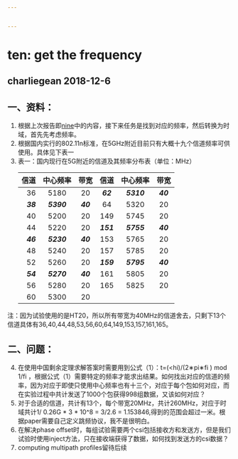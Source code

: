 ```yaml
---


---
```


<h1 id="ten-get-the-frequency">ten: get the frequency</h1>
<h2 id="charliegean-2018-12-6">charliegean 2018-12-6</h2>
<h2 id="一、资料：">一、资料：</h2>
<ol>
<li>根据上次报告即<a href="https://github.com/Charliegean/laboratory/blob/master/nine_ex_1.md">nine</a>中的内容，接下来任务是找到对应的频率，然后转换为时域，首先先考虑频率。</li>
<li>根据国内实行的802.11n标准，在5GHz附近目前只有大概十九个信道频率可供使用。具体见下表一</li>
<li>表一：国内现行在5G附近的信道及其频率分布表（单位：MHz）
<table>
<thead>
<tr>
<th align="right">信道</th>
<th align="center">中心频率</th>
<th align="center">带宽</th>
<th align="center">信道</th>
<th align="center">中心频率</th>
<th align="center">带宽</th>
</tr>
</thead>
<tbody>
<tr>
<td align="right">36</td>
<td align="center">5180</td>
<td align="center">20</td>
<td align="center"><em><strong>62</strong></em></td>
<td align="center"><em><strong>5310</strong></em></td>
<td align="center"><em><strong>40</strong></em></td>
</tr>
<tr>
<td align="right"><em><strong>38</strong></em></td>
<td align="center"><em><strong>5390</strong></em></td>
<td align="center"><em><strong>40</strong></em></td>
<td align="center">64</td>
<td align="center">5320</td>
<td align="center">20</td>
</tr>
<tr>
<td align="right">40</td>
<td align="center">5200</td>
<td align="center">20</td>
<td align="center">149</td>
<td align="center">5745</td>
<td align="center">20</td>
</tr>
<tr>
<td align="right">44</td>
<td align="center">5220</td>
<td align="center">20</td>
<td align="center"><em><strong>151</strong></em></td>
<td align="center"><em><strong>5755</strong></em></td>
<td align="center"><em><strong>40</strong></em></td>
</tr>
<tr>
<td align="right"><em><strong>46</strong></em></td>
<td align="center"><em><strong>5230</strong></em></td>
<td align="center"><em><strong>40</strong></em></td>
<td align="center">153</td>
<td align="center">5765</td>
<td align="center">20</td>
</tr>
<tr>
<td align="right">48</td>
<td align="center">5240</td>
<td align="center">20</td>
<td align="center">157</td>
<td align="center">5785</td>
<td align="center">20</td>
</tr>
<tr>
<td align="right">52</td>
<td align="center">5260</td>
<td align="center">20</td>
<td align="center"><em><strong>159</strong></em></td>
<td align="center"><em><strong>5795</strong></em></td>
<td align="center"><em><strong>40</strong></em></td>
</tr>
<tr>
<td align="right"><em><strong>54</strong></em></td>
<td align="center"><em><strong>5270</strong></em></td>
<td align="center"><em><strong>40</strong></em></td>
<td align="center">161</td>
<td align="center">5805</td>
<td align="center">20</td>
</tr>
<tr>
<td align="right">56</td>
<td align="center">5280</td>
<td align="center">20</td>
<td align="center">165</td>
<td align="center">5825</td>
<td align="center">20</td>
</tr>
<tr>
<td align="right">60</td>
<td align="center">5300</td>
<td align="center">20</td>
<td align="center"></td>
<td align="center"></td>
<td align="center"></td>
</tr>
</tbody>
</table>
</li>
</ol>
<p>注：因为试验使用的是HT20，所以所有带宽为40MHz的信道舍去，只剩下13个信道具体有36,40,44,48,53,56,60,64,149,153,157,161,165。</p>
<h2 id="二、问题：">二、问题：</h2>
<ol start="4">
<li>在使用中国剩余定理求解答案时需要用到公式（1）：t=(&lt;hi)/(2∗pi∗fi ) mod 1/fi ，根据公式（1）需要特定的频率才能求出结果。如何找出对应的信道的频率，因为对应于即使只使用中心频率也有十三个，对应于每个包如何对应，而在实验过程中共计发送了1000个包获得998组数据，又该如何对应？</li>
<li>对于合适的信道，共计有13个，每个带宽20MHz，共计260MHz，对应于时域共计1/ 0.26G * 3 * 10^8 = 3/2.6  =    1.153846,得到的范围会超过一米。根据paper需要自己定义跳频协议，我不是很明白。</li>
<li>在解决phase offset时，每组试验需要两个csi包括接收方和发送方，但是我们试验时使用inject方法，只在接收端获得了数据，如何找到发送方的csi数据？</li>
<li>computing multipath profiles留待后续</li>
</ol>

